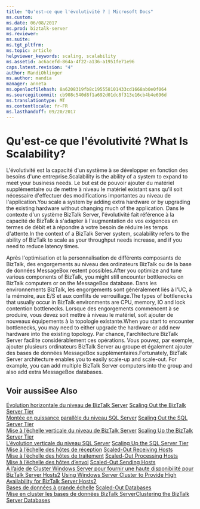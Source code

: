 ```yaml
---
title: "Qu'est-ce que l'évolutivité ? | Microsoft Docs"
ms.custom: 
ms.date: 06/08/2017
ms.prod: biztalk-server
ms.reviewer: 
ms.suite: 
ms.tgt_pltfrm: 
ms.topic: article
helpviewer_keywords: scaling, scalability
ms.assetid: ac6acefd-864a-4f22-a136-a1951fe71e96
caps.latest.revision: "4"
author: MandiOhlinger
ms.author: mandia
manager: anneta
ms.openlocfilehash: 8a6208319fb8c195558101433cd1668ab0e0f064
ms.sourcegitcommit: cb908c540d8f1a692d01dc8f313e16cb4b4e696d
ms.translationtype: MT
ms.contentlocale: fr-FR
ms.lasthandoff: 09/20/2017
---
```

# <a name="what-is-scalability"></a><span data-ttu-id="ee2f6-103">Qu'est-ce que l'évolutivité ?</span><span class="sxs-lookup"><span data-stu-id="ee2f6-103">What Is Scalability?</span></span>
<span data-ttu-id="ee2f6-104">L'évolutivité est la capacité d'un système à se développer en fonction des besoins d'une entreprise.</span><span class="sxs-lookup"><span data-stu-id="ee2f6-104">Scalability is the ability of a system to expand to meet your business needs.</span></span> <span data-ttu-id="ee2f6-105">Le but est de pouvoir ajouter du matériel supplémentaire ou de mettre à niveau le matériel existant sans qu'il soit nécessaire d'effectuer des modifications importantes au niveau de l'application.</span><span class="sxs-lookup"><span data-stu-id="ee2f6-105">You scale a system by adding extra hardware or by upgrading the existing hardware without changing much of the application.</span></span> <span data-ttu-id="ee2f6-106">Dans le contexte d'un système BizTalk Server, l'évolutivité fait référence à la capacité de BizTalk à s'adapter à l'augmentation de vos exigences en termes de débit et à répondre à votre besoin de réduire les temps d'attente.</span><span class="sxs-lookup"><span data-stu-id="ee2f6-106">In the context of a BizTalk Server system, scalability refers to the ability of BizTalk to scale as your throughput needs increase, and if you need to reduce latency times.</span></span>  
  
 <span data-ttu-id="ee2f6-107">Après l'optimisation et la personnalisation de différents composants de BizTalk, des engorgements au niveau des ordinateurs BizTalk ou de la base de données MessageBox restent possibles.</span><span class="sxs-lookup"><span data-stu-id="ee2f6-107">After you optimize and tune various components of BizTalk, you might still encounter bottlenecks on BizTalk computers or on the MessageBox database.</span></span> <span data-ttu-id="ee2f6-108">Dans les environnements BizTalk, les engorgements sont généralement liés à l'UC, à la mémoire, aux E/S et aux conflits de verrouillage.</span><span class="sxs-lookup"><span data-stu-id="ee2f6-108">The types of bottlenecks that usually occur in BizTalk environments are CPU, memory, IO and lock contention bottlenecks.</span></span> <span data-ttu-id="ee2f6-109">Lorsque des engorgements commencent à se produire, vous devez soit mettre à niveau le matériel, soit ajouter de nouveaux équipements à la topologie existante.</span><span class="sxs-lookup"><span data-stu-id="ee2f6-109">When you start to encounter bottlenecks, you may need to either upgrade the hardware or add new hardware into the existing topology.</span></span> <span data-ttu-id="ee2f6-110">Par chance, l'architecture BizTalk Server facilite considérablement ces opérations. Vous pouvez, par exemple, ajouter plusieurs ordinateurs BizTalk Server au groupe et également ajouter des bases de données MessageBox supplémentaires.</span><span class="sxs-lookup"><span data-stu-id="ee2f6-110">Fortunately, BizTalk Server architecture enables you to easily scale-up and scale-out. For example, you can add multiple BizTalk Server computers into the group and also add extra MessageBox databases.</span></span>  
  
## <a name="see-also"></a><span data-ttu-id="ee2f6-111">Voir aussi</span><span class="sxs-lookup"><span data-stu-id="ee2f6-111">See Also</span></span>  
 <span data-ttu-id="ee2f6-112">[Évolution horizontale du niveau de BizTalk Server](../core/scaling-out-the-biztalk-server-tier.md) </span><span class="sxs-lookup"><span data-stu-id="ee2f6-112">[Scaling Out the BizTalk Server Tier](../core/scaling-out-the-biztalk-server-tier.md) </span></span>  
 <span data-ttu-id="ee2f6-113">[Montée en puissance parallèle du niveau SQL Server](../core/scaling-out-the-sql-server-tier.md) </span><span class="sxs-lookup"><span data-stu-id="ee2f6-113">[Scaling Out the SQL Server Tier](../core/scaling-out-the-sql-server-tier.md) </span></span>  
 <span data-ttu-id="ee2f6-114">[Mise à l’échelle verticale du niveau de BizTalk Server](../core/scaling-up-the-biztalk-server-tier.md) </span><span class="sxs-lookup"><span data-stu-id="ee2f6-114">[Scaling Up the BizTalk Server Tier](../core/scaling-up-the-biztalk-server-tier.md) </span></span>  
 <span data-ttu-id="ee2f6-115">[L’évolution verticale du niveau SQL Server](../core/scaling-up-the-sql-server-tier.md) </span><span class="sxs-lookup"><span data-stu-id="ee2f6-115">[Scaling Up the SQL Server Tier](../core/scaling-up-the-sql-server-tier.md) </span></span>  
 <span data-ttu-id="ee2f6-116">[Mise à l’échelle des hôtes de réception](../core/scaled-out-receiving-hosts.md) </span><span class="sxs-lookup"><span data-stu-id="ee2f6-116">[Scaled-Out Receiving Hosts](../core/scaled-out-receiving-hosts.md) </span></span>  
 <span data-ttu-id="ee2f6-117">[Mise à l’échelle des hôtes de traitement](../core/scaled-out-processing-hosts.md) </span><span class="sxs-lookup"><span data-stu-id="ee2f6-117">[Scaled-Out Processing Hosts](../core/scaled-out-processing-hosts.md) </span></span>  
 <span data-ttu-id="ee2f6-118">[Mise à l’échelle des hôtes d’envoi](../core/scaled-out-sending-hosts.md) </span><span class="sxs-lookup"><span data-stu-id="ee2f6-118">[Scaled-Out Sending Hosts](../core/scaled-out-sending-hosts.md) </span></span>  
 <span data-ttu-id="ee2f6-119">[À l’aide de Cluster Windows Server pour fournir une haute disponibilité pour BizTalk Server Hosts2](../core/use-windows-cluster-to-provide-high-availability-for-biztalk-hosts.md) </span><span class="sxs-lookup"><span data-stu-id="ee2f6-119">[Using Windows Server Cluster to Provide High Availability for BizTalk Server Hosts2](../core/use-windows-cluster-to-provide-high-availability-for-biztalk-hosts.md) </span></span>  
 <span data-ttu-id="ee2f6-120">[Bases de données à grande échelle](../core/scaled-out-databases.md) </span><span class="sxs-lookup"><span data-stu-id="ee2f6-120">[Scaled-Out Databases](../core/scaled-out-databases.md) </span></span>  
 [<span data-ttu-id="ee2f6-121">Mise en cluster les bases de données BizTalk Server</span><span class="sxs-lookup"><span data-stu-id="ee2f6-121">Clustering the BizTalk Server Databases</span></span>](../core/clustering-the-biztalk-server-databases1.md)